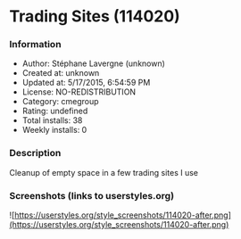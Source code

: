 # Trading Sites (114020)

### Information
- Author: Stéphane Lavergne (unknown)
- Created at: unknown
- Updated at: 5/17/2015, 6:54:59 PM
- License: NO-REDISTRIBUTION
- Category: cmegroup
- Rating: undefined
- Total installs: 38
- Weekly installs: 0


### Description
Cleanup of empty space in a few trading sites I use


### Screenshots (links to userstyles.org)
![https://userstyles.org/style_screenshots/114020-after.png](https://userstyles.org/style_screenshots/114020-after.png)


